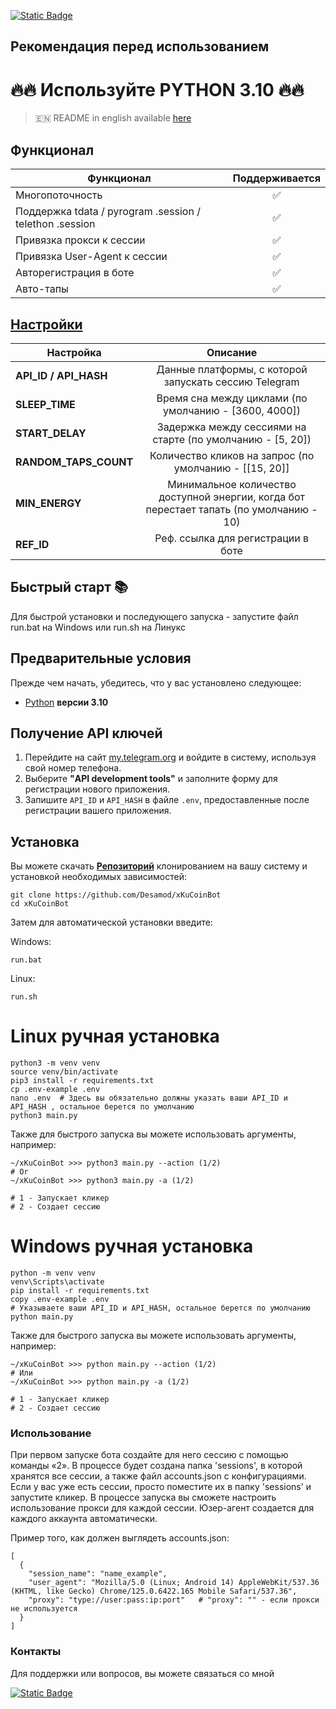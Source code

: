 [![Static Badge](https://img.shields.io/badge/Telegram-Bot%20Link-Link?style=for-the-badge&logo=Telegram&logoColor=white&logoSize=auto&color=blue)](https://t.me/xkucoinbot/kucoinminiapp?startapp=cm91dGU9JTJGdGFwLWdhbWUlM0ZpbnZpdGVyVXNlcklkJTNEMzQyOTUyMTE3JTI2cmNvZGUlM0RRQlNXUUZVVg==)

## Рекомендация перед использованием

# 🔥🔥 Используйте PYTHON 3.10 🔥🔥

> 🇪🇳 README in english available [here](README.md)

## Функционал  
| Функционал                                              | Поддерживается |
|---------------------------------------------------------|:--------------:|
| Многопоточность                                         |       ✅        |
| Поддержка tdata / pyrogram .session / telethon .session |       ✅        |
| Привязка прокси к сессии                                |       ✅        |
| Привязка User-Agent к сессии                            |       ✅        |
| Авторегистрация в боте                                  |       ✅        |
| Авто-тапы                                               |       ✅        |



## [Настройки](https://github.com/Desamod/xKuCoinBot/blob/master/.env-example/)
| Настройка               |                                         Описание                                         |
|-------------------------|:----------------------------------------------------------------------------------------:|
| **API_ID / API_HASH**   |                  Данные платформы, с которой запускать сессию Telegram                   | 
| **SLEEP_TIME**          |                  Время сна между циклами (по умолчанию - [3600, 4000])                   |
| **START_DELAY**         |                Задержка между сессиями на старте (по умолчанию - [5, 20])                |
| **RANDOM_TAPS_COUNT**   |                  Количество кликов на запрос (по умолчанию - [[15, 20]]                  |
| **MIN_ENERGY**          | Минимальное количество доступной энергии, когда бот перестает тапать (по умолчанию - 10) |
| **REF_ID**              |                            Реф. ссылка для регистрации в боте                            |

## Быстрый старт 📚

Для быстрой установки и последующего запуска - запустите файл run.bat на Windows или run.sh на Линукс

## Предварительные условия
Прежде чем начать, убедитесь, что у вас установлено следующее:
- [Python](https://www.python.org/downloads/) **версии 3.10**

## Получение API ключей
1. Перейдите на сайт [my.telegram.org](https://my.telegram.org) и войдите в систему, используя свой номер телефона.
2. Выберите **"API development tools"** и заполните форму для регистрации нового приложения.
3. Запишите `API_ID` и `API_HASH` в файле `.env`, предоставленные после регистрации вашего приложения.

## Установка
Вы можете скачать [**Репозиторий**](https://github.com/Desamod/xKuCoinBot) клонированием на вашу систему и установкой необходимых зависимостей:
```shell
git clone https://github.com/Desamod/xKuCoinBot
cd xKuCoinBot
```

Затем для автоматической установки введите:

Windows:
```shell
run.bat
```

Linux:
```shell
run.sh
```

# Linux ручная установка
```shell
python3 -m venv venv
source venv/bin/activate
pip3 install -r requirements.txt
cp .env-example .env
nano .env  # Здесь вы обязательно должны указать ваши API_ID и API_HASH , остальное берется по умолчанию
python3 main.py
```

Также для быстрого запуска вы можете использовать аргументы, например:
```shell
~/xKuCoinBot >>> python3 main.py --action (1/2)
# Or
~/xKuCoinBot >>> python3 main.py -a (1/2)

# 1 - Запускает кликер
# 2 - Создает сессию
```

# Windows ручная установка
```shell
python -m venv venv
venv\Scripts\activate
pip install -r requirements.txt
copy .env-example .env
# Указываете ваши API_ID и API_HASH, остальное берется по умолчанию
python main.py
```

Также для быстрого запуска вы можете использовать аргументы, например:
```shell
~/xKuCoinBot >>> python main.py --action (1/2)
# Или
~/xKuCoinBot >>> python main.py -a (1/2)

# 1 - Запускает кликер
# 2 - Создает сессию
```
### Использование
При первом запуске бота создайте для него сессию с помощью команды «2». В процессе будет создана папка 'sessions', в которой хранятся все сессии, а также файл accounts.json с конфигурациями.
Если у вас уже есть сессии, просто поместите их в папку 'sessions' и запустите кликер. В процессе запуска вы сможете настроить использование прокси для каждой сессии.
Юзер-агент создается для каждого аккаунта автоматически.

Пример того, как должен выглядеть accounts.json:
```shell
[
  {
    "session_name": "name_example",
    "user_agent": "Mozilla/5.0 (Linux; Android 14) AppleWebKit/537.36 (KHTML, like Gecko) Chrome/125.0.6422.165 Mobile Safari/537.36",
    "proxy": "type://user:pass:ip:port"   # "proxy": "" - если прокси не используется
  }
]
```

### Контакты

Для поддержки или вопросов, вы можете связаться со мной

[![Static Badge](https://img.shields.io/badge/Telegram-Channel-Link?style=for-the-badge&logo=Telegram&logoColor=white&logoSize=auto&color=blue)](https://t.me/desforge_crypto)

